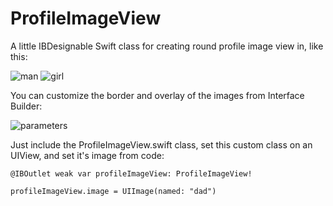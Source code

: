 # ProfileImageView
A little IBDesignable Swift class for creating round profile image view in, like this:

![man](https://photos-4.dropbox.com/t/2/AABWOaYcJHVtFJ9faHTFVzn31kuDsQqK3f85FCLoTVaGfg/12/47958737/png/1024x768/3/1427144400/0/2/Screenshot%202015-03-23%2019.48.31.png/CNGV7xYgASACIAMoASgC/ZPB48UKgIWOvE2kKSqyS4re583l0dZdvQBvcAKt2xkk)
![girl](https://photos-6.dropbox.com/t/2/AAChRVhxs5qRVQGVhKEfUgv-ylMaWGbby1rY6W8pbHlcVg/12/47958737/png/1024x768/3/1427144400/0/2/Screenshot%202015-03-23%2019.50.05.png/CNGV7xYgASACIAMoASgC/o0Mi1R38zWiVyuXcMnQuHAW_glR4MIjZk26fj43TjjI)

You can customize the border and overlay of the images from Interface Builder:

![parameters](https://photos-5.dropbox.com/t/2/AADOhFj5sOnyGZYwZ4Dzbdp7oZc30slAGE7mC34wBnPPgg/12/47958737/png/1024x768/3/1427144400/0/2/Screenshot%202015-03-23%2019.48.49.png/CNGV7xYgASACIAMoASgC/uVZ5CorJatBmZg-xAKMHaA0A06s61XOapZVez573ntY)

Just include the ProfileImageView.swift class, set this custom class on an UIView, and set it's image from code:

`@IBOutlet weak var profileImageView: ProfileImageView!`

`profileImageView.image = UIImage(named: "dad")`
